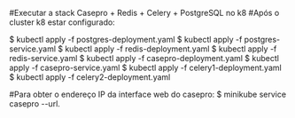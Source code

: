 #Executar a stack Casepro + Redis + Celery + PostgreSQL no k8
#Após o cluster k8 estar configurado:

$ kubectl apply -f postgres-deployment.yaml
$ kubectl apply -f postgres-service.yaml
$ kubectl apply -f redis-deployment.yaml
$ kubectl apply -f redis-service.yaml
$ kubectl apply -f casepro-deployment.yaml
$ kubectl apply -f casepro-service.yaml
$ kubectl apply -f celery1-deployment.yaml
$ kubectl apply -f celery2-deployment.yaml

#Para obter o endereço IP da interface web do casepro:
$ minikube service casepro --url.
